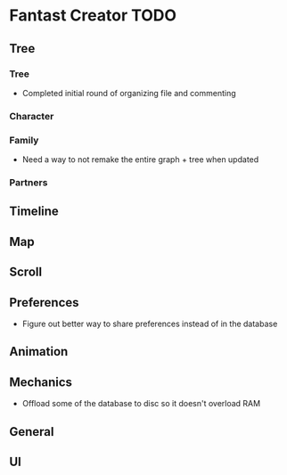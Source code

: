 # Fantast Creator TODO

## Tree

### Tree

- Completed initial round of organizing file and commenting 

### Character

### Family

- Need a way to not remake the entire graph + tree when updated

### Partners



## Timeline



## Map



## Scroll



## Preferences

- Figure out better way to share preferences instead of in the database

## Animation



## Mechanics

- Offload some of the database to disc so it doesn't overload RAM

## General



## UI

